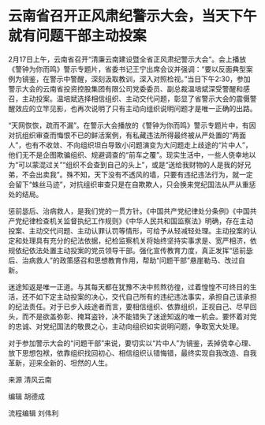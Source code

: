 # 云南省召开正风肃纪警示大会，当天下午就有问题干部主动投案

2月17日上午，云南省召开“清廉云南建设暨全省正风肃纪警示大会”。会上播放《警钟为你而鸣》警示专题片，省委书记王宁出席会议并强调：“要以反面典型案例为镜鉴，在警示中警醒，深刻汲取教训，深入对照检视。”当日下午2:30，参加警示大会的云南省投资控股集团有限公司党委委员、副总裁温培斌深受警醒和感召，主动投案。温培斌选择相信组织、主动交代问题，彰显了省警示大会的震慑警醒效应的立竿见影，也再次说明了只有主动向组织说明问题才是唯一正确的出路。

“天网恢恢，疏而不漏”。在警示大会播放的《警钟为你而鸣》警示专题片中，有因对抗组织审查而悔恨不已的鲜活案例，有私藏违法所得最终被从严处置的“两面人”，也有不收敛、不向组织坦白导致小问题演变为大问题走上歧途的“片中人”，他们无不是企图欺骗组织、规避调查的“前车之覆”。现实生活中，一些人侥幸地以为“可以蒙混过关”“组织不会查到自己的头上”，或是“送给我财物的人是我的好兄弟，不会出卖我”。殊不知，天下没有不透风的墙，只要有违纪违法行为，就一定会留下“蛛丝马迹”，对抗组织审查只是在自欺欺人，只会换来党纪国法从严从重惩处的结局。

惩前毖后、治病救人，是我们党的一贯方针。《中国共产党纪律处分条例》《中国共产党纪律检查机关监督执纪工作规则》《中华人民共和国监察法》明确，存在主动投案、主动交代问题、主动认罪认罚等情形，可给予从轻减轻处理。主动投案的认定和处理具有充分的纪法依据，纪检监察机关将始终坚持实事求是、宽严相济，依规依纪依法处置主动投案的党员领导干部。强化宣传教育力度，真正发挥“惩前毖后、治病救人”的政策感召和思想教育作用，帮助“问题干部”悬崖勒马、改过自新。

迷途知返是唯一正道。与其每天都在犹豫不决中煎熬彷徨，过着惶惶不可终日的生活，还不如下定主动投案的决心，交代自己所有的违纪违法事实，承担自己该承担的纪法责任。对于已步入歧途者而言，要相信组织、依靠组织，正视自己、尽早回头，而不是欲盖弥彰、掩耳盗铃，决不能错失了迷途知返的唯一机会。要怀着对党的忠诚、对党纪国法的敬畏之心，主动向组织如实说明问题，争取宽大处理。

对于参加警示大会的“问题干部”来说，要切实以“片中人”为镜鉴，丢掉侥幸心理、放下思想包袱，依靠组织找回初心、相信组织认错悔错，最终实现自我改造、自我革新，迎来全新的、坦然的人生。

来源 清风云南

编辑 胡德成

流程编辑 刘伟利

​

